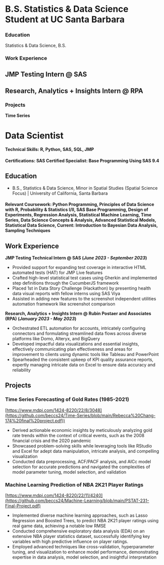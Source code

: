 # B.S. Statistics & Data Science Student at UC Santa Barbara

### Education
Statistics & Data Science, B.S.

### Work Experience
JMP Testing Intern @ SAS
- 

Research, Analytics + Insights Intern @ RPA
- 

### Projects
**Time Series**




# Data Scientist

#### Technical Skills: R, Python, SAS, SQL, JMP
#### Certifications: SAS Certified Specialist: Base Programming Using SAS 9.4

## Education
- B.S., Statistics & Data Science, Minor in Spatial Studies (Spatial Science Focus) | University of California, Santa Barbara

#### Relevant Coursework: Python Programming, Principles of Data Science with R, Probability & Statistics I/II, SAS Base Programming, Design of Experiments, Regression Analysis, Statistical Machine Learning, Time Series, Data Science Concepts & Analysis, Advanced Statistical Models, Statistical Data Science, Current: Introduction to Bayesian Data Analysis, Sampling Techniques

## Work Experience
**JMP Testing Technical Intern @ SAS (_June 2023 - September 2023_)**
- Provided support for expanding test coverage in interactive HTML automated tests (HAT) for JMP Live features
- Crafted high-level statistical test cases using Gherkin and implemented step definitions through the CucumberJS framework
- Placed 1st in Data Story Challenge (Hackathon) by presenting health data visual reports with fellow interns using SAS Viya
- Assisted in adding new features to the screenshot independent utilities automation framework like screenshot comparison

**Research, Analytics + Insights Intern @ Rubin Postaer and Associates (RPA) (_January 2023 - May 2023_)**
- Orchestrated ETL automation for accounts, intricately configuring connectors and formulating streamlined data flows across diverse platforms like Domo, Alteryx, and BigQuery
- Developed impactful data visualizations and essential insights, effectively communicating plan effectiveness and areas for improvement to clients using dynamic tools like Tableau and PowerPoint
- Spearheaded the consistent upkeep of KPI quality assurance reports, expertly managing intricate data on Excel to ensure data accuracy and reliability

## Projects
### Time Series Forecasting of Gold Rates (1985-2021)
[https://www.mdpi.com/1424-8220/22/8/3048](https://github.com/beccs24/Time-Series/blob/main/Rebecca%20Chang-174%20final%20project.pdf))

- Derived actionable economic insights by meticulously analyzing gold rate trends within the context of critical events, such as the 2008 financial crisis and the 2020 pandemic
- Showcased problem-solving skills while leveraging tools like RStudio and Excel for adept data manipulation, intricate analysis, and compelling visualization
- Conducted data preprocessing, ACF/PACF analysis, and AICc model selection for accurate predictions and navigated the complexities of model parameter tuning, model selection, and validation


### Machine Learning Prediction of NBA 2K21 Player Ratings
[https://www.mdpi.com/1424-8220/22/11/4240](https://github.com/beccs24/Machine-Learning/blob/main/PSTAT-231-Final-Project.pdf)

- Implemented diverse machine learning approaches, such as Lasso Regression and Boosted Trees, to predict NBA 2K21 player ratings using real game data, achieving a notable low RMSE
- Conducted comprehensive exploratory data analysis (EDA) on an extensive NBA player statistics dataset, successfully identifying key variables with high predictive influence on player ratings.
- Employed advanced techniques like cross-validation, hyperparameter tuning, and visualization to enhance model performance, demonstrating expertise in data analysis, model selection, and insightful interpretation
